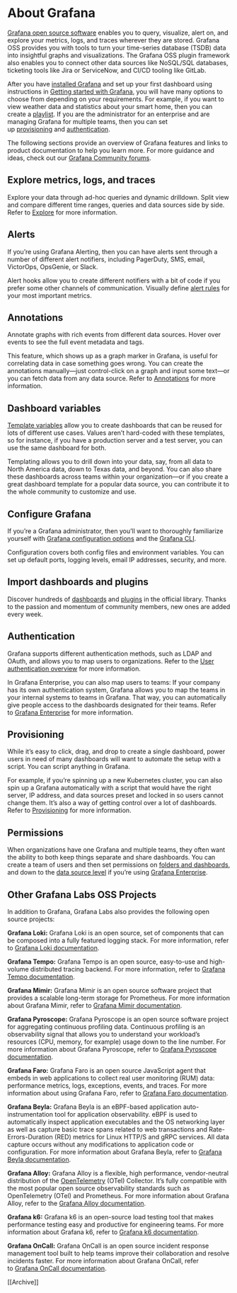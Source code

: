 # About Grafana[](https://grafana.com/docs/grafana/latest/introduction/#about-grafana)

[Grafana open source software](https://grafana.com/oss/) enables you to query, visualize, alert on, and explore your metrics, logs, and traces wherever they are stored. Grafana OSS provides you with tools to turn your time-series database (TSDB) data into insightful graphs and visualizations. The Grafana OSS plugin framework also enables you to connect other data sources like NoSQL/SQL databases, ticketing tools like Jira or ServiceNow, and CI/CD tooling like GitLab.

After you have [installed Grafana](https://grafana.com/docs/grafana/latest/setup-grafana/installation/) and set up your first dashboard using instructions in [Getting started with Grafana](https://grafana.com/docs/grafana/latest/getting-started/build-first-dashboard/), you will have many options to choose from depending on your requirements. For example, if you want to view weather data and statistics about your smart home, then you can create a [playlist](https://grafana.com/docs/grafana/latest/dashboards/create-manage-playlists/). If you are the administrator for an enterprise and are managing Grafana for multiple teams, then you can set up [provisioning](https://grafana.com/docs/grafana/latest/administration/provisioning/) and [authentication](https://grafana.com/docs/grafana/latest/setup-grafana/configure-security/configure-authentication/).

The following sections provide an overview of Grafana features and links to product documentation to help you learn more. For more guidance and ideas, check out our [Grafana Community forums](https://community.grafana.com/).

## Explore metrics, logs, and traces[](https://grafana.com/docs/grafana/latest/introduction/#explore-metrics-logs-and-traces)

Explore your data through ad-hoc queries and dynamic drilldown. Split view and compare different time ranges, queries and data sources side by side. Refer to [Explore](https://grafana.com/docs/grafana/latest/explore/) for more information.

## Alerts[](https://grafana.com/docs/grafana/latest/introduction/#alerts)

If you’re using Grafana Alerting, then you can have alerts sent through a number of different alert notifiers, including PagerDuty, SMS, email, VictorOps, OpsGenie, or Slack.

Alert hooks allow you to create different notifiers with a bit of code if you prefer some other channels of communication. Visually define [alert rules](https://grafana.com/docs/grafana/latest/alerting/alerting-rules/) for your most important metrics.

## Annotations[](https://grafana.com/docs/grafana/latest/introduction/#annotations)

Annotate graphs with rich events from different data sources. Hover over events to see the full event metadata and tags.

This feature, which shows up as a graph marker in Grafana, is useful for correlating data in case something goes wrong. You can create the annotations manually—just control-click on a graph and input some text—or you can fetch data from any data source. Refer to [Annotations](https://grafana.com/docs/grafana/latest/dashboards/build-dashboards/annotate-visualizations/) for more information.

## Dashboard variables[](https://grafana.com/docs/grafana/latest/introduction/#dashboard-variables)

[Template variables](https://grafana.com/docs/grafana/latest/dashboards/variables/) allow you to create dashboards that can be reused for lots of different use cases. Values aren’t hard-coded with these templates, so for instance, if you have a production server and a test server, you can use the same dashboard for both.

Templating allows you to drill down into your data, say, from all data to North America data, down to Texas data, and beyond. You can also share these dashboards across teams within your organization—or if you create a great dashboard template for a popular data source, you can contribute it to the whole community to customize and use.

## Configure Grafana[](https://grafana.com/docs/grafana/latest/introduction/#configure-grafana)

If you’re a Grafana administrator, then you’ll want to thoroughly familiarize yourself with [Grafana configuration options](https://grafana.com/docs/grafana/latest/setup-grafana/configure-grafana/) and the [Grafana CLI](https://grafana.com/docs/grafana/latest/cli/).

Configuration covers both config files and environment variables. You can set up default ports, logging levels, email IP addresses, security, and more.

## Import dashboards and plugins[](https://grafana.com/docs/grafana/latest/introduction/#import-dashboards-and-plugins)

Discover hundreds of [dashboards](https://grafana.com/grafana/dashboards) and [plugins](https://grafana.com/grafana/plugins) in the official library. Thanks to the passion and momentum of community members, new ones are added every week.

## Authentication[](https://grafana.com/docs/grafana/latest/introduction/#authentication)

Grafana supports different authentication methods, such as LDAP and OAuth, and allows you to map users to organizations. Refer to the [User authentication overview](https://grafana.com/docs/grafana/latest/setup-grafana/configure-security/configure-authentication/) for more information.

In Grafana Enterprise, you can also map users to teams: If your company has its own authentication system, Grafana allows you to map the teams in your internal systems to teams in Grafana. That way, you can automatically give people access to the dashboards designated for their teams. Refer to [Grafana Enterprise](https://grafana.com/docs/grafana/latest/introduction/grafana-enterprise/) for more information.

## Provisioning[](https://grafana.com/docs/grafana/latest/introduction/#provisioning)

While it’s easy to click, drag, and drop to create a single dashboard, power users in need of many dashboards will want to automate the setup with a script. You can script anything in Grafana.

For example, if you’re spinning up a new Kubernetes cluster, you can also spin up a Grafana automatically with a script that would have the right server, IP address, and data sources preset and locked in so users cannot change them. It’s also a way of getting control over a lot of dashboards. Refer to [Provisioning](https://grafana.com/docs/grafana/latest/administration/provisioning/) for more information.

## Permissions[](https://grafana.com/docs/grafana/latest/introduction/#permissions)

When organizations have one Grafana and multiple teams, they often want the ability to both keep things separate and share dashboards. You can create a team of users and then set permissions on [folders and dashboards](https://grafana.com/docs/grafana/latest/administration/user-management/manage-dashboard-permissions/), and down to the [data source level](https://grafana.com/docs/grafana/latest/administration/data-source-management/#data-source-permissions) if you’re using [Grafana Enterprise](https://grafana.com/docs/grafana/latest/introduction/grafana-enterprise/).

## Other Grafana Labs OSS Projects[](https://grafana.com/docs/grafana/latest/introduction/#other-grafana-labs-oss-projects)

In addition to Grafana, Grafana Labs also provides the following open source projects:

**Grafana Loki:** Grafana Loki is an open source, set of components that can be composed into a fully featured logging stack. For more information, refer to [Grafana Loki documentation](https://grafana.com/docs/loki/latest/).

**Grafana Tempo:** Grafana Tempo is an open source, easy-to-use and high-volume distributed tracing backend. For more information, refer to [Grafana Tempo documentation](https://grafana.com/docs/tempo/latest/?pg=oss-tempo&plcmt=hero-txt/).

**Grafana Mimir:** Grafana Mimir is an open source software project that provides a scalable long-term storage for Prometheus. For more information about Grafana Mimir, refer to [Grafana Mimir documentation](https://grafana.com/docs/mimir/latest/).

**Grafana Pyroscope:** Grafana Pyroscope is an open source software project for aggregating continuous profiling data. Continuous profiling is an observability signal that allows you to understand your workload’s resources (CPU, memory, for example) usage down to the line number. For more information about Grafana Pyroscope, refer to [Grafana Pyroscope documentation](https://grafana.com/docs/pyroscope/latest/).

**Grafana Faro:** Grafana Faro is an open source JavaScript agent that embeds in web applications to collect real user monitoring (RUM) data: performance metrics, logs, exceptions, events, and traces. For more information about using Grafana Faro, refer to [Grafana Faro documentation](https://grafana.com/docs/grafana-cloud/monitor-applications/frontend-observability/faro-web-sdk/).

**Grafana Beyla:** Grafana Beyla is an eBPF-based application auto-instrumentation tool for application observability. eBPF is used to automatically inspect application executables and the OS networking layer as well as capture basic trace spans related to web transactions and Rate-Errors-Duration (RED) metrics for Linux HTTP/S and gRPC services. All data capture occurs without any modifications to application code or configuration. For more information about Grafana Beyla, refer to [Grafana Beyla documentation](https://grafana.com/docs/beyla/latest/).

**Grafana Alloy:** Grafana Alloy is a flexible, high performance, vendor-neutral distribution of the [OpenTelemetry](https://opentelemetry.io/) (OTel) Collector. It’s fully compatible with the most popular open source observability standards such as OpenTelemetry (OTel) and Prometheus. For more information about Grafana Alloy, refer to the [Grafana Alloy documentation](https://grafana.com/docs/alloy/latest/).

**Grafana k6:** Grafana k6 is an open-source load testing tool that makes performance testing easy and productive for engineering teams. For more information about Grafana k6, refer to [Grafana k6 documentation](https://grafana.com/docs/k6/latest/).

**Grafana OnCall:** Grafana OnCall is an open source incident response management tool built to help teams improve their collaboration and resolve incidents faster. For more information about Grafana OnCall, refer to [Grafana OnCall documentation](https://grafana.com/docs/oncall/latest/).

 [[Archive]] 
